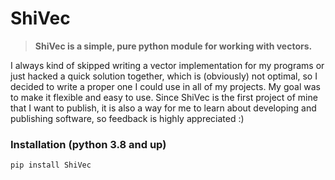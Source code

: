 # ShiVec
> __ShiVec is a simple, pure python module for working with vectors.__

I always kind of skipped writing a vector implementation for my programs or just hacked a quick solution together, which is (obviously) not optimal, so I decided to 
write a proper one I could use in all of my projects. My goal was to make it flexible and easy to use. Since ShiVec is the first project of mine that I want to 
publish, it is also a way for me to learn about developing and publishing software, so feedback is highly appreciated :)

### Installation (python 3.8 and up)
```cmd
pip install ShiVec
```
